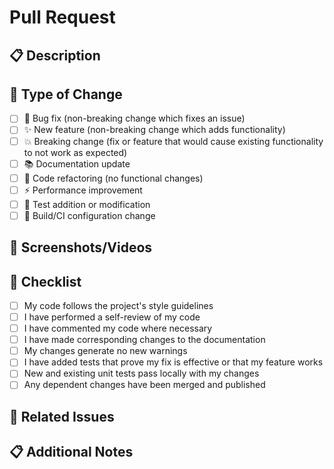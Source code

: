 # Pull Request

## 📋 Description
<!-- Provide a brief description of your changes -->

## 🔧 Type of Change
<!-- Mark the relevant option with an [x] -->

- [ ] 🐛 Bug fix (non-breaking change which fixes an issue)
- [ ] ✨ New feature (non-breaking change which adds functionality)
- [ ] 💥 Breaking change (fix or feature that would cause existing functionality to not work as expected)
- [ ] 📚 Documentation update
- [ ] 🧹 Code refactoring (no functional changes)
- [ ] ⚡ Performance improvement
- [ ] 🧪 Test addition or modification
- [ ] 🔧 Build/CI configuration change

## 📱 Screenshots/Videos
<!-- If applicable, add screenshots or videos to help explain your changes -->

## 📝 Checklist
<!-- Mark completed items with [x] -->

- [ ] My code follows the project's style guidelines
- [ ] I have performed a self-review of my code
- [ ] I have commented my code where necessary
- [ ] I have made corresponding changes to the documentation
- [ ] My changes generate no new warnings
- [ ] I have added tests that prove my fix is effective or that my feature works
- [ ] New and existing unit tests pass locally with my changes
- [ ] Any dependent changes have been merged and published

## 🔗 Related Issues
<!-- Link to related issues, e.g., "Fixes #123" or "Closes #456" -->

## 📋 Additional Notes
<!-- Add any additional notes, concerns, or context about the PR -->
